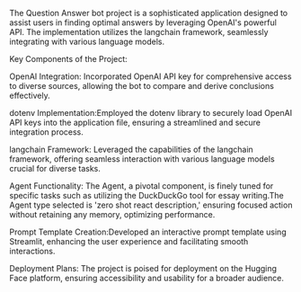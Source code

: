 The Question Answer bot project is a sophisticated application designed to assist users in finding optimal answers by leveraging OpenAI's powerful API. 
The implementation utilizes the langchain framework, seamlessly integrating with various language models.

Key Components of the Project:

OpenAI Integration: Incorporated OpenAI API key for comprehensive access to diverse sources, allowing the bot to compare and derive conclusions effectively.

dotenv Implementation:Employed the dotenv library to securely load OpenAI API keys into the application file, ensuring a streamlined and secure integration process.

langchain Framework: Leveraged the capabilities of the langchain framework, offering seamless interaction with various language models crucial for diverse tasks.

Agent Functionality: The Agent, a pivotal component, is finely tuned for specific tasks such as utilizing the DuckDuckGo tool for essay writing.The Agent type selected is 'zero shot react description,' ensuring focused action without retaining any memory, optimizing performance.

Prompt Template Creation:Developed an interactive prompt template using Streamlit, enhancing the user experience and facilitating smooth interactions.

Deployment Plans:	The project is poised for deployment on the Hugging Face platform, ensuring accessibility and usability for a broader audience.
